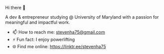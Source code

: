 Hi there 👋 

A dev & entrepreneur studying @ University of Maryland with a passion for meaningful and impactful work.

- 📫 How to reach me: stevenha75@gmail.com
- ⚡ Fun fact: I enjoy powerlifting
- 🌐 Find me online: https://linktr.ee/stevenha75
